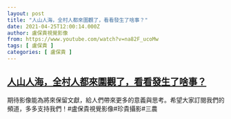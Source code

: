 ```yaml
---
layout: post
title: "人山人海，全村人都來圍觀了，看看發生了啥事？"
date: 2021-04-25T12:00:14.000Z
author: 盧保貴視覺影像
from: https://www.youtube.com/watch?v=na82F_ucoMw
tags: [ 盧保貴 ]
categories: [ 盧保貴 ]
---
```

<!--1619352014000-->
[人山人海，全村人都來圍觀了，看看發生了啥事？](https://www.youtube.com/watch?v=na82F_ucoMw)
------

<div>
期待影像能為將來保留文獻，給人們帶來更多的意義與思考。希望大家訂閱我們的頻道，多多支持我們！#盧保貴視覺影像#珍貴攝影#三農
</div>
